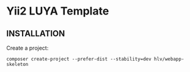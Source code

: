 # Yii2 LUYA Template

## INSTALLATION

Create a project:
```
composer create-project --prefer-dist --stability=dev hlv/webapp-skeleton
```